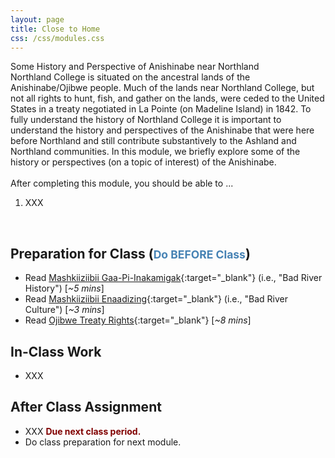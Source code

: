 ```yaml
---
layout: page
title: Close to Home
css: /css/modules.css
---
```


<div class="panel-group">
  <div class="panel panel-primary">
    <div class="panel-heading">Some History and Perspective of Anishinabe near Northland</div>
    <div class="panel-body">Northland College is situated on the ancestral lands of the Anishinabe/Ojibwe people. Much of the lands near Northland College, but not all rights to hunt, fish, and gather on the lands, were ceded to the United States in a treaty negotiated in La Pointe (on Madeline Island) in 1842. To fully understand the history of Northland College it is important to understand the history and perspectives of the Anishinabe that were here before Northland and still contribute substantively to the Ashland and Northland communities. In this module, we briefly explore some of the history or perspectives (on a topic of interest) of the Anishinabe.
<br><br>
After completing this module, you should be able to ...
<ol>
  <li>XXX</li>
</ol>
    </div>
  </div>
</div>

&nbsp;

## Preparation for Class (<span style="font-size:smaller; color:SteelBlue;">Do BEFORE Class</span>)

* Read [Mashkiiziibii Gaa-Pi-Inakamigak](http://www.badriver-nsn.gov/history/){:target="_blank"} (i.e., "Bad River History") [*~5 mins*]
* Read [Mashkiiziibii Enaadizing](http://www.badriver-nsn.gov/culture/){:target="_blank"} (i.e., "Bad River Culture") [*~3 mins*]
* Read [Ojibwe Treaty Rights](http://www.mpm.edu/plan-visit/educators/wirp/nations/ojibwe/treaty-rights){:target="_blank"} [*~8 mins*]

## In-Class Work

* XXX

## After Class Assignment

* XXX <span style="color:Maroon; font-weight:bold;">Due next class period.</span>
* Do class preparation for next module.
